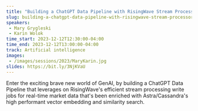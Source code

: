 ```yaml
---
title: "Building a ChatGPT Data Pipeline with RisingWave Stream Processor and Astra Vector Search"
slug: building-a-chatgpt-data-pipeline-with-risingwave-stream-processor-and-astra-vector-search
speakers:
 - Mary Grygleski
 - Karin Wolok
time_start: 2023-12-12T12:30:00-04:00
time_end: 2023-12-12T13:00:00-04:00
track: Artificial intelligence
images:
 - /images/sessions/2023/MaryKarin.jpg
slides: https://bit.ly/3NjKVaU 
---
```


Enter the exciting brave new world of GenAI, by building a ChatGPT Data Pipeline that leverages on RisingWave's efficient stream processing write jobs for real-time market data that's been enriched with Astra/Cassandra's high performant vector embedding and similarity search.